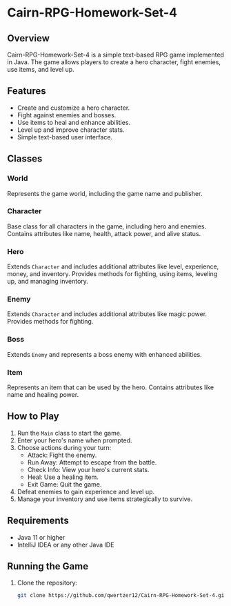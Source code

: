 # Cairn-RPG-Homework-Set-4

## Overview

Cairn-RPG-Homework-Set-4 is a simple text-based RPG game implemented in Java. The game allows players to create a hero character, fight enemies, use items, and level up.

## Features

- Create and customize a hero character.
- Fight against enemies and bosses.
- Use items to heal and enhance abilities.
- Level up and improve character stats.
- Simple text-based user interface.

## Classes

### World

Represents the game world, including the game name and publisher.

### Character

Base class for all characters in the game, including hero and enemies. Contains attributes like name, health, attack power, and alive status.

### Hero

Extends `Character` and includes additional attributes like level, experience, money, and inventory. Provides methods for fighting, using items, leveling up, and managing inventory.

### Enemy

Extends `Character` and includes additional attributes like magic power. Provides methods for fighting.

### Boss

Extends `Enemy` and represents a boss enemy with enhanced abilities.

### Item

Represents an item that can be used by the hero. Contains attributes like name and healing power.

## How to Play

1. Run the `Main` class to start the game.
2. Enter your hero's name when prompted.
3. Choose actions during your turn:
   - Attack: Fight the enemy.
   - Run Away: Attempt to escape from the battle.
   - Check Info: View your hero's current stats.
   - Heal: Use a healing item.
   - Exit Game: Quit the game.
4. Defeat enemies to gain experience and level up.
5. Manage your inventory and use items strategically to survive.

## Requirements

- Java 11 or higher
- IntelliJ IDEA or any other Java IDE

## Running the Game

1. Clone the repository:
   ```sh
   git clone https://github.com/qwertzer12/Cairn-RPG-Homework-Set-4.git
   ```

